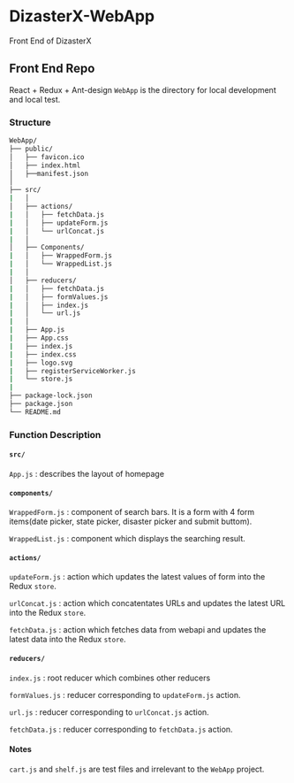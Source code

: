 # DizasterX-WebApp

Front End of DizasterX

## Front End Repo

React + Redux + Ant-design
`WebApp` is the directory for local development and local test.

### Structure

```bash
WebApp/
├── public/
│   ├── favicon.ico
│   ├── index.html
│   ├──manifest.json
│
├── src/
|   │
│   ├── actions/
|   │   ├── fetchData.js
|   │   ├── updateForm.js
|   │   └── urlConcat.js
|   │
│   ├── Components/
|   │   ├── WrappedForm.js
|   │   └── WrappedList.js
|   │
│   ├── reducers/
|   │   ├── fetchData.js
|   │   ├── formValues.js
|   │   ├── index.js
|   │   └── url.js
|   │
|   ├── App.js
|   ├── App.css
|   ├── index.js
|   ├── index.css
|   ├── logo.svg
|   ├── registerServiceWorker.js
|   └── store.js
|
├── package-lock.json
├── package.json
└── README.md
```

### Function Description

#### `src/`

`App.js` : describes the layout of homepage

#### `components/`

`WrappedForm.js` : component of search bars. It is a form with 4 form items(date picker, state picker, disaster picker and submit buttom).

`WrappedList.js` : component which displays the searching result. 

#### `actions/`

`updateForm.js` : action which updates the latest values of form into the Redux `store`.

`urlConcat.js` : action which concatentates URLs and updates the latest URL into the Redux `store`.

`fetchData.js` : action which fetches data from webapi and updates the latest data into the Redux `store`.

#### `reducers/`

`index.js` : root reducer which combines other reducers

`formValues.js` : reducer corresponding to `updateForm.js` action.

`url.js` : reducer corresponding to `urlConcat.js` action.

`fetchData.js` : reducer corresponding to `fetchData.js` action.

#### Notes

`cart.js` and `shelf.js` are test files and irrelevant to the `WebApp` project.